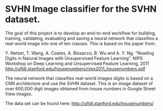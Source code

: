 # SVHN Image classifier for the SVHN dataset. 

The goal of this project is to develop an end-to-end workflow for building, training, validating, evaluating and saving a neural network that classifies a real-world image into one of ten classes. This is based on the paper from:

Y. Netzer, T. Wang, A. Coates, A. Bissacco, B. Wu and A. Y. Ng. "Reading Digits in Natural Images with Unsupervised Feature Learning". NIPS Workshop on Deep Learning and Unsupervised Feature Learning, 2011
http://ufldl.stanford.edu/housenumbers/nips2011_housenumbers.pdf

The neural network that classifies real-world images digits is based on a CNN architecture and use the SVHN dataset. This is an image dataset of over 600,000 digit images obtained from house numbers in Google Street View images. 

The data set can be found here:
http://ufldl.stanford.edu/housenumbers/
